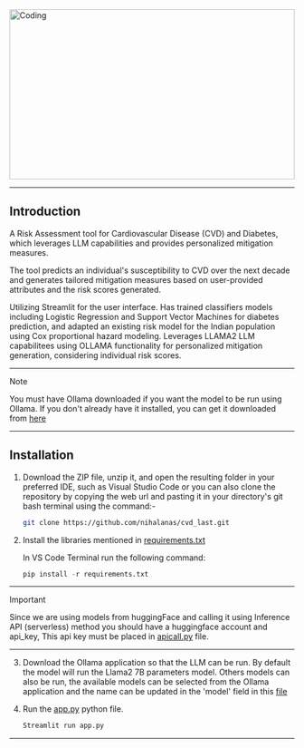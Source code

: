 <img align="center" alt="Coding" width="100%" height='300px' src="NeXuS.png">

___
## Introduction

A Risk Assessment tool for Cardiovascular Disease (CVD) and Diabetes, which leverages LLM capabilities and provides personalized mitigation measures. 

The tool predicts an individual's susceptibility to CVD over the next decade and generates tailored mitigation measures based on user-provided attributes and the risk scores generated. 

Utilizing Streamlit for the user interface. Has trained classifiers models including Logistic Regression and Support Vector Machines for diabetes prediction, and adapted an existing risk model for the Indian population using Cox proportional hazard modeling. Leverages LLAMA2 LLM capabilitees using OLLAMA functionality for personalized mitigation generation, considering individual risk scores. 

___

> [!NOTE]  
> You must have Ollama downloaded if you want the model to be run using Ollama.
> If you don't already have it installed, you can get it downloaded from [here](https://ollama.com/download)

___

## Installation

1. Download the ZIP file, unzip it, and open the resulting folder in your preferred IDE, such as Visual Studio Code or you can also clone the repository by copying the web url and pasting it in your directory's
git bash terminal using the command:-
   ```bash
   git clone https://github.com/nihalanas/cvd_last.git
   ```

2. Install the libraries mentioned in [requirements.txt](https://github.com/nihalanas/cvd_last/blob/main/requirements.txt)

   In VS Code Terminal run the following command:
   
   ```python
   pip install -r requirements.txt
   ```
___

> [!IMPORTANT]  
> Since we are using models from huggingFace and calling it using Inference API (serverless) method you should have a huggingface account and api_key, 
> This api key must be placed in [apicall.py](https://github.com/umerfar123/um-Answer_Paper_Evaluation_System/blob/main/apicall.py) file.

___

3. Download the Ollama application so that the LLM can be run. By default the model will run the Llama2 7B parameters model. Others models can also be run, the available models can be selected from the Ollama application and the name can be updated in the 'model' field in this [file](https://github.com/nihalanas/cvd_last/blob/main/llama2.py)
 
4. Run the [app.py](https://github.com/nihalanas/cvd_last/blob/main/app.py) python file.

   ```python
   Streamlit run app.py
   ```
____
